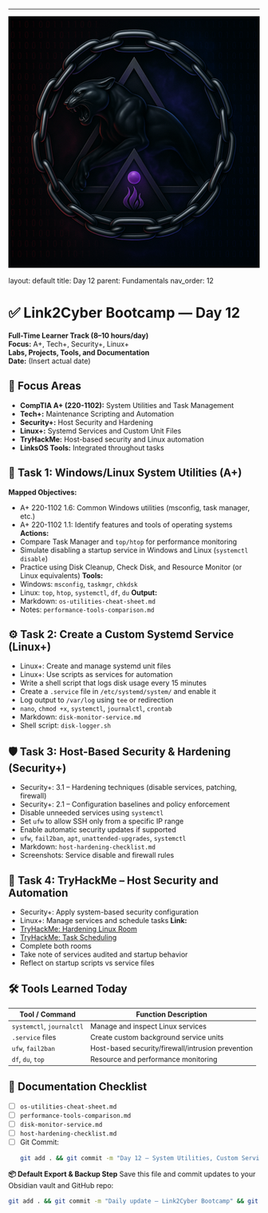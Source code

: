 ---
![Panther Icon](/assets/icons/icon-cyber-panther.png)

layout: default
title: Day 12
parent: Fundamentals
nav_order: 12

# ✅ Link2Cyber Bootcamp — Day 12
**Full-Time Learner Track (8–10 hours/day)**  
**Focus:** A+, Tech+, Security+, Linux+  
**Labs, Projects, Tools, and Documentation**  
**Date:** (Insert actual date)
## 🧩 Focus Areas
- **CompTIA A+ (220-1102):** System Utilities and Task Management  
- **Tech+:** Maintenance Scripting and Automation  
- **Security+:** Host Security and Hardening  
- **Linux+:** Systemd Services and Custom Unit Files  
- **TryHackMe:** Host-based security and Linux automation  
- **LinksOS Tools:** Integrated throughout tasks
## 🧰 Task 1: Windows/Linux System Utilities (A+)
**Mapped Objectives:**  
- A+ 220-1102 1.6: Common Windows utilities (msconfig, task manager, etc.)  
- A+ 220-1102 1.1: Identify features and tools of operating systems
**Actions:**  
- Compare Task Manager and `top/htop` for performance monitoring  
- Simulate disabling a startup service in Windows and Linux (`systemctl disable`)  
- Practice using Disk Cleanup, Check Disk, and Resource Monitor (or Linux equivalents)
**Tools:**  
- Windows: `msconfig`, `taskmgr`, `chkdsk`  
- Linux: `top`, `htop`, `systemctl`, `df`, `du`
**Output:**  
- Markdown: `os-utilities-cheat-sheet.md`  
- Notes: `performance-tools-comparison.md`
## ⚙️ Task 2: Create a Custom Systemd Service (Linux+)
- Linux+: Create and manage systemd unit files  
- Linux+: Use scripts as services for automation
- Write a shell script that logs disk usage every 15 minutes  
- Create a `.service` file in `/etc/systemd/system/` and enable it  
- Log output to `/var/log` using `tee` or redirection
- `nano`, `chmod +x`, `systemctl`, `journalctl`, `crontab`
- Markdown: `disk-monitor-service.md`  
- Shell script: `disk-logger.sh`
## 🛡️ Task 3: Host-Based Security & Hardening (Security+)
- Security+: 3.1 – Hardening techniques (disable services, patching, firewall)  
- Security+: 2.1 – Configuration baselines and policy enforcement
- Disable unneeded services using `systemctl`  
- Set `ufw` to allow SSH only from a specific IP range  
- Enable automatic security updates if supported
- `ufw`, `fail2ban`, `apt`, `unattended-upgrades`, `systemctl`
- Markdown: `host-hardening-checklist.md`  
- Screenshots: Service disable and firewall rules
## 🧪 Task 4: TryHackMe – Host Security and Automation
- Security+: Apply system-based security configuration  
- Linux+: Manage services and schedule tasks
**Link:**  
- [TryHackMe: Hardening Linux Room](https://tryhackme.com/room/hardeninglinux)  
- [TryHackMe: Task Scheduling](https://tryhackme.com/room/taskscheduling)
- Complete both rooms  
- Take note of services audited and startup behavior  
- Reflect on startup scripts vs service files
## 🛠️ Tools Learned Today
| Tool / Command       | Function Description                                 |
|----------------------|------------------------------------------------------|
| `systemctl`, `journalctl` | Manage and inspect Linux services               |
| `.service` files     | Create custom background service units               |
| `ufw`, `fail2ban`    | Host-based security/firewall/intrusion prevention    |
| `df`, `du`, `top`    | Resource and performance monitoring                  |
## 📁 Documentation Checklist
- [ ] `os-utilities-cheat-sheet.md`  
- [ ] `performance-tools-comparison.md`  
- [ ] `disk-monitor-service.md`  
- [ ] `host-hardening-checklist.md`  
- [ ] Git Commit:
  ```bash
  git add . && git commit -m "Day 12 – System Utilities, Custom Services, and Host Security" && git push origin main
  ```
**📦 Default Export & Backup Step**
Save this file and commit updates to your Obsidian vault and GitHub repo:
```bash
git add . && git commit -m "Daily update – Link2Cyber Bootcamp" && git push origin main
```
